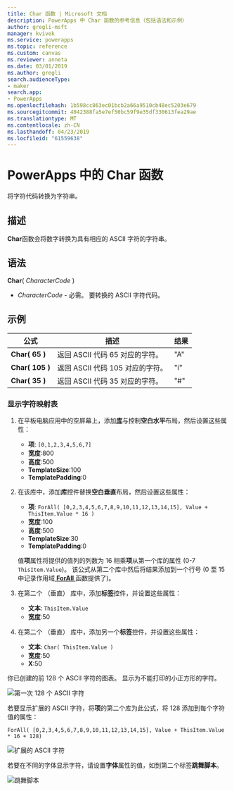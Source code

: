 ```yaml
---
title: Char 函数 | Microsoft 文档
description: PowerApps 中 Char 函数的参考信息（包括语法和示例）
author: gregli-msft
manager: kvivek
ms.service: powerapps
ms.topic: reference
ms.custom: canvas
ms.reviewer: anneta
ms.date: 03/01/2019
ms.author: gregli
search.audienceType:
- maker
search.app:
- PowerApps
ms.openlocfilehash: 1b598cc863ec01bcb2a66a9510cb48ec5203e679
ms.sourcegitcommit: 4042388fa5e7ef50bc59f9e35df330613fea29ae
ms.translationtype: MT
ms.contentlocale: zh-CN
ms.lasthandoff: 04/23/2019
ms.locfileid: "61559638"
---
```

# <a name="char-function-in-powerapps"></a>PowerApps 中的 Char 函数

将字符代码转换为字符串。

## <a name="description"></a>描述

**Char**函数会将数字转换为具有相应的 ASCII 字符的字符串。

## <a name="syntax"></a>语法

**Char**( *CharacterCode* )

- *CharacterCode* - 必需。 要转换的 ASCII 字符代码。

## <a name="examples"></a>示例

| 公式 | 描述 | 结果 |
| --- | --- | --- |
| **Char( 65 )** |返回 ASCII 代码 65 对应的字符。 |"A" |
| **Char( 105 )** |返回 ASCII 代码 105 对应的字符。 |"i" |
| **Char( 35 )** |返回 ASCII 代码 35 对应的字符。 |"#" |

### <a name="display-a-character-map"></a>显示字符映射表

1. 在平板电脑应用中的空屏幕上，添加[**库**](../controls/control-gallery.md)与控制**空白水平**布局，然后设置这些属性：

    - **项**: `[0,1,2,3,4,5,6,7]`
    - **宽度**:800
    - **高度**:500
    - **TemplateSize**:100
    - **TemplatePadding**:0

1. 在该库中，添加**库**控件替换**空白垂直**布局，然后设置这些属性：

    - **项**: `ForAll( [0,2,3,4,5,6,7,8,9,10,11,12,13,14,15], Value + ThisItem.Value * 16 )`
    - **宽度**:100
    - **高度**:500
    - **TemplateSize**:30
    - **TemplatePadding**:0

    值**项**属性将提供的值列的列数为 16 相乘**项**从第一个库的属性 (0-7 `ThisItem.Value`)。 该公式从第二个库中然后将结果添加到一个行号 (0 至 15 中记录作用域[ **ForAll** ](function-forall.md)函数提供了)。

1. 在第二个 （垂直） 库中，添加**标签**控件，并设置这些属性：

    - **文本**: `ThisItem.Value`
    - **宽度**:50

1. 在第二个 （垂直） 库中，添加另一个**标签**控件，并设置这些属性：

    - **文本**: `Char( ThisItem.Value )`
    - **宽度**:50
    - **X**:50

你已创建的前 128 个 ASCII 字符的图表。 显示为不能打印的小正方形的字符。

![第一次 128 个 ASCII 字符](media/function-char/chart-lower.png)

若要显示扩展的 ASCII 字符，将**项**的第二个库为此公式，将 128 添加到每个字符值的属性：

`ForAll( [0,2,3,4,5,6,7,8,9,10,11,12,13,14,15], Value + ThisItem.Value * 16 + 128)`

![扩展的 ASCII 字符](media/function-char/chart-higher.png)

若要在不同的字体显示字符，请设置**字体**属性的值，如到第二个标签**跳舞脚本**。

![跳舞脚本](media/function-char/chart-higher-dancing-script.png)

